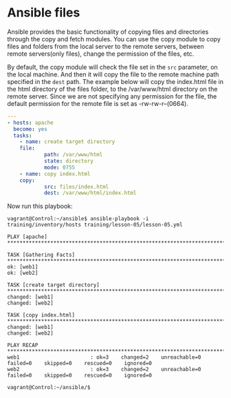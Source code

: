 # Ansible files

Ansible provides the basic functionality of copying files and directories through the copy and fetch modules.
You can use the copy module to copy files and folders from the local server to the remote servers, between remote servers(only files), change the permission of the files, etc.

By default, the copy module will check the file set in the `src` parameter, on the local machine. And then it will copy the file to the remote machine path specified in the `dest` path. The example below will copy the index.html file in the html directory of the files folder, to the /var/www/html directory on the remote server. Since we are not specifying any permission for the file, the default permission for the remote file is set as -rw-rw-r–(0664).

```yaml
---
- hosts: apache
  become: yes
  tasks:
    - name: create target directory
    file:
            path: /var/www/html
            state: directory
            mode: 0755
    - name: copy index.html
    copy:
            src: files/index.html
            dest: /var/www/html/index.html
```
Now run this playbook:
```shell
vagrant@Control:~/ansible$ ansible-playbook -i training/inventory/hosts training/lesson-05/lesson-05.yml

PLAY [apache] **********************************************************************************************************

TASK [Gathering Facts] *************************************************************************************************
ok: [web1]
ok: [web2]

TASK [create target directory] *****************************************************************************************
changed: [web1]
changed: [web2]

TASK [copy index.html] *************************************************************************************************
changed: [web1]
changed: [web2]

PLAY RECAP *************************************************************************************************************
web1                       : ok=3    changed=2    unreachable=0    failed=0    skipped=0    rescued=0    ignored=0
web2                       : ok=3    changed=2    unreachable=0    failed=0    skipped=0    rescued=0    ignored=0

vagrant@Control:~/ansible/$
```

